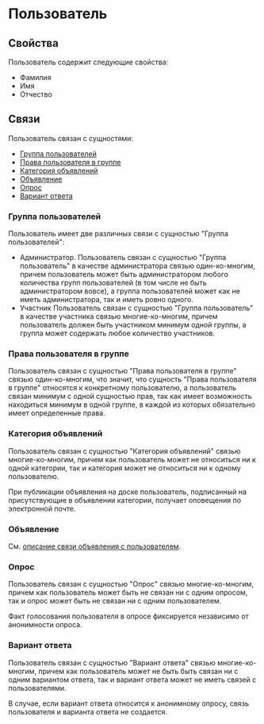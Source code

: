 # Пользователь

## Свойства

Пользователь содержит следующие свойства:

- Фамилия
- Имя
- Отчество

## Связи

Пользователь связан с сущностями:

- [Группа пользователей](#группа-пользователей)
- [Права пользователя в группе](#права-пользователя-в-группе)
- [Категория объявлений](#категория-объявлений)
- [Объявление](#объявление)
- [Опрос](#опрос)
- [Вариант ответа](#вариант-ответа)

### Группа пользователей

Пользователь имеет две различных связи с сущностью "Группа пользователей":

- Администратор.
  Пользователь связан с сущностью "Группа пользователь" в качестве администратора связью один-ко-многим, причем
  пользователь может быть администратором любого количества групп пользователей (в том числе не быть администратором
  вовсе), а группа пользователей может как не иметь администратора, так и иметь ровно одного.
- Участник
  Пользователь связан с сущностью "Группа пользователь" в качестве участника связью многие-ко-многим, причем
  пользователь должен быть участником минимум одной группы, а группа может содержать любое количество участников.

### Права пользователя в группе

Пользователь связан с сущностью "Права пользователя в группе" связью один-ко-многим, что значит, что сущность "Права
пользователя в группе" относятся к конкретному пользователю, а пользователь связан минимум с одной сущностью прав, так
как имеет возможность находиться минимум в одной группе, в каждой из которых обязательно имеет определенные права.

### Категория объявлений

Пользователь связан с сущностью "Категория объявлений" связью многие-ко-многим, причем как пользователь может не
относиться ни к одной категории, так и категория может не относиться ни к одному пользователю.

При публикации объявления на доске пользователь, подписанный на присутствующие в объявлении категории, получает
оповещения по электронной почте.

### Объявление

См. [описание связи объявления с пользователем](announcement.md#пользователь).

### Опрос

Пользователь связан с сущностью "Опрос" связью многие-ко-многим, причем как пользователь может быть не связан ни с одним
опросом, так и опрос может быть не связан ни с одним пользователем.

Факт голосования пользователя в опросе фиксируется независимо от анонимности опроса.

### Вариант ответа

Пользователь связан с сущностью "Вариант ответа" связью многие-ко-многим, причем как пользователь может не быть быть
связан ни с одним вариантом ответа, так и вариант ответа может не иметь связей с пользователями.

В случае, если вариант ответа относится к анонимному опросу, связь пользователя и варианта ответа не создается.





